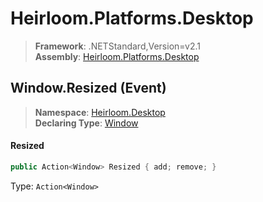 # Heirloom.Platforms.Desktop

> **Framework**: .NETStandard,Version=v2.1  
> **Assembly**: [Heirloom.Platforms.Desktop][0]

## Window.Resized (Event)

> **Namespace**: [Heirloom.Desktop][0]  
> **Declaring Type**: [Window][1]

#### Resized

```cs
public Action<Window> Resized { add; remove; }
```

Type: `Action<Window>`

[0]: ../../../Heirloom.Platforms.Desktop.md
[1]: ../Window.md
